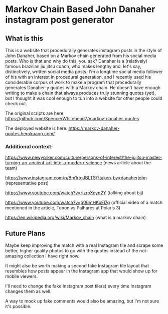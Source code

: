 # Markov Chain Based John Danaher instagram post generator

## What is this

This is a website that procedurally generates instagram posts in the style of John Danaher, based on a Markov chain generated from his social media posts. Who is that and why do this, you ask? Danaher is a (relatively) famous brazilian jiu jitsu coach, who makes lengthy and, let's say, distinctively, written social media posts. I'm a longtime social media follower of his with an interest in procedural generation, and I recently used his considerable corpus of work to make a program that procedurally generates Danaher-y quotes with a Markov chain. He doesn't have enough writing to make a chain that always produces truly stunning quotes (yet), but I thought it was cool enough to tun into a website for other people could check out.

The original scripts are here: https://github.com/SpencerWhitehead7/markov-danaher-quotes

The deployed website is here: https://markov-danaher-quotes.herokuapp.com/

### Additional context:

https://www.newyorker.com/culture/persons-of-interest/the-jujitsu-master-turning-an-ancient-art-into-a-modern-science (news article about the team)

https://www.instagram.com/p/Bm1rtgJBLTS/?taken-by=danaherjohn (representative post)

https://www.youtube.com/watch?v=rIzroXoyn2Y (talking about bjj)

https://www.youtube.com/watch?v=g06mHKoEl7g (official video of a match mentioned in the article, Tonon vs Palhares at Polaris 3)

https://en.wikipedia.org/wiki/Markov_chain (what is a markov chain)


## Future Plans

Maybe keep improving the match with a real Instagram tile and scrape some better, higher quality photos to go with the quotes instead of the not-amazing collection I have right now.

It might also be worth making a second fake Instagram tile layout that resembles how posts appear in the Instagram app that would show up for mobile viewers.

I'll need to change the fake Instagram post tile(s) every time Instagram changes them as well.

A way to mock up fake comments would also be amazing, but I'm not sure it's possible.